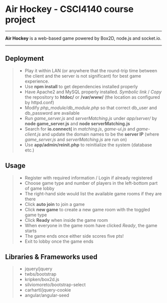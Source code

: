 # Air Hockey - CSCI4140 course project

---

**Air Hockey** is a web-based game powered by Box2D, node.js and socket.io.

---

## Deployment

> * Play it within LAN (or anywhere that the round-trip time between the client and the server is not significant) for best game experience.
> * Use **npm install** to get dependencies installed properly
> * Have Apache2 and MySQL properly installed. *Symbolic link* / *Copy* the repository to **htdoc/** or **/var/www/** (the location as configured by httpd.conf)
> * Modify *php_module/db_module.php* so that correct db_user and db_password are available
> * Run *game_server.js* and *serverMatching.js* under *app/server/* by **node game_server.js** and **node serverMatching.js**
> * Search for **io.connect(** in *matching.js*, *game-ui.js* and *game-client.js* and update the domain names to be the **server IP** (where *game_server.js* and *serverMatching.js* are run on)
> * Use **app/admin/reinit.php** to reinitialize the system (database etc.)

## Usage

> * Register with required information / Login if already registered
> * Choose game type and number of players in the left-bottom part of game lobby
> * The right-hand side would list the available game rooms if they are there
> * Click **auto join** to join a game
> * Click **new game** to create a new game room with the toggled game type
> * Click **Ready** when inside the game room
> * When everyone in the game room have clicked *Ready*, the game starts
> * The game ends once either side scores five pts!
> * Exit to lobby once the game ends

## Libraries & Frameworks used

> * jquery/jquery
> * twbs/bootstrap
> * kripken/box2d.js
> * silviomoreto/bootstrap-select
> * carhartl/jquery-cookie
> * angular/angular-seed
